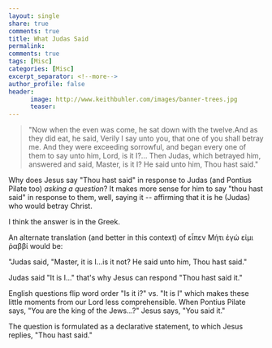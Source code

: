 ```yaml
---
layout: single
share: true
comments: true
title: What Judas Said
permalink: 
comments: true
tags: [Misc]
categories: [Misc]
excerpt_separator: <!--more-->
author_profile: false
header:
      image: http://www.keithbuhler.com/images/banner-trees.jpg
      teaser: 
---
```



>"Now when the even was come, he sat down with the twelve.And as they did eat, he said, Verily I say unto you, that one of you shall betray me. And they were exceeding sorrowful, and began every one of them to say unto him, Lord, is it I?...
>Then Judas, which betrayed him, answered and said, Master, is it I? He said unto him, Thou hast said."

Why does Jesus say "Thou hast said" in response to Judas (and Pontius Pilate too) _asking a question_? It makes more sense for him to say "thou hast said" in response to them, well, saying it -- affirming that it is he (Judas) who would betray Christ. 

I think the answer is in the Greek. 

An alternate translation (and better in this context) of εἶπεν Μήτι ἐγώ εἰμι ῥαββί would be:

"Judas said, "Master, it is I...is it not?
He said unto him, Thou hast said."

Judas said "It is I..." that's why Jesus can respond "Thou hast said it."

English questions flip word order "Is it i?" vs. "It is I" which makes these little moments from our Lord less comprehensible. When Pontius Pilate says, "You are the king of the Jews...?" Jesus says, "You said it." 

The question is formulated as a declarative statement, to which Jesus replies, "Thou hast said."

